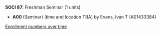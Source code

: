 **SOCI 87**: Freshman Seminar (1 units)

- **A00** (Seminar) (time and location TBA) by Evans, Ivan T (A01433384)

[Enrollment numbers over time](./SOCI87.tsv)
